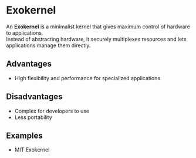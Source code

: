 # Exokernel

An **Exokernel** is a minimalist kernel that gives maximum control of hardware to applications.  
Instead of abstracting hardware, it securely multiplexes resources and lets applications manage them directly.

## Advantages
- High flexibility and performance for specialized applications

## Disadvantages
- Complex for developers to use
- Less portability

## Examples
- MIT Exokernel
